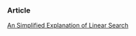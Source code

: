 ### Article

[An Simplified Explanation of Linear Search](https://medium.com/karuna-sehgal/an-simplified-explanation-of-linear-search-5056942ba965)
